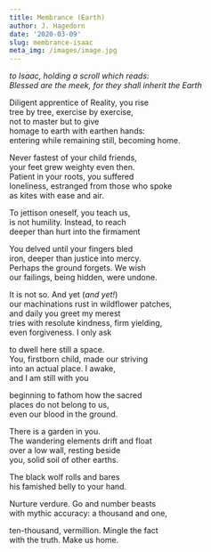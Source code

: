 ```yaml
---
title: Membrance (Earth)
author: J. Hagedorn
date: '2020-03-09'
slug: membrance-isaac
meta_img: /images/image.jpg
---
```


*to Isaac, holding a scroll which reads:*  
*Blessed are the meek, for they shall inherit the Earth*  

Diligent apprentice of Reality, you rise  
tree by tree, exercise by exercise,  
not to master but to give  
homage to earth with earthen hands:  
entering while remaining still, becoming home.  

Never fastest of your child friends,  
your feet grew weighty even then.  
Patient in your roots, you suffered  
loneliness, estranged from those who spoke  
as kites with ease and air.  

To jettison oneself, you teach us,  
is not humility.  Instead, to reach  
deeper than hurt into the firmament  

You delved until your fingers bled  
iron, deeper than justice into mercy.  
Perhaps the ground forgets.  We wish  
our failings, being hidden, were undone.    

It is not so. And yet (*and yet!*)  
our machinations rust in wildflower patches,  
and daily you greet my merest  
tries with resolute kindness, firm yielding,  
even forgiveness.  I only ask 

to dwell here still a space.  
You, firstborn child, made our striving  
into an actual place.  I awake,  
and I am still with you  

beginning to fathom how the sacred  
places do not belong to us,  
even our blood in the ground.  

There is a garden in you.  
The wandering elements drift and float  
over a low wall, resting beside  
you, solid soil of other earths.  

The black wolf rolls and bares  
his famished belly to your hand.

Nurture verdure.  Go and number beasts  
with mythic accuracy: a thousand and one,  

ten-thousand, vermillion.  Mingle the fact  
with the truth.  Make us home.  
